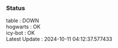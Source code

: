 ### Status


table : DOWN  
hogwarts : OK  
icy-bot : OK  
Latest Update : 2024-10-11 04:12:37.577433
